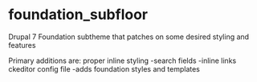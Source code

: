 foundation_subfloor
===================

Drupal 7 Foundation subtheme that patches on some desired styling and features

Primary additions are:
  proper inline styling
  -search fields
  -inline links
  ckeditor config file
  -adds foundation styles and templates
